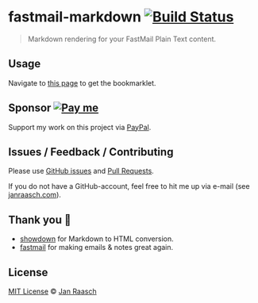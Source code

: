 # fastmail-markdown [![Build Status][travis-image]][travis-url]

> Markdown rendering for your FastMail Plain Text content.

## Usage

Navigate to <a href="https://janraasch.github.io/fastmail-markdown">this page</a> to get the bookmarklet.

## Sponsor [![Pay me][insert-coins-svg]][paypal-dot-me]

Support my work on this project via [PayPal](https://paypal.me/janraasch/4,99).

## Issues / Feedback / Contributing

Please use [GitHub issues](https://github.com/janraasch/fastmail-markdown/issues) and [Pull Requests](https://github.com/janraasch/fastmail-markdown/pulls).

If you do not have a GitHub-account, feel free to hit me up via e-mail (see [janraasch.com](https://www.janraasch.com)).

## Thank you 🎁

- [showdown](https://github.com/showdownjs/showdown) for Markdown to HTML conversion.
- [fastmail](https://www.fastmail.com/) for making emails & notes great again.

## License

[MIT License](http://en.wikipedia.org/wiki/MIT_License) © [Jan Raasch](https://www.janraasch.com)

[travis-image]: https://travis-ci.org/janraasch/fastmail-markdown.svg?branch=gh-pages
[travis-url]: https://travis-ci.org/janraasch/fastmail-markdown
[paypal-dot-me]: https://www.paypal.me/janraasch/25
[insert-coins-svg]: https://img.shields.io/badge/insert-coins-11dde2.svg

